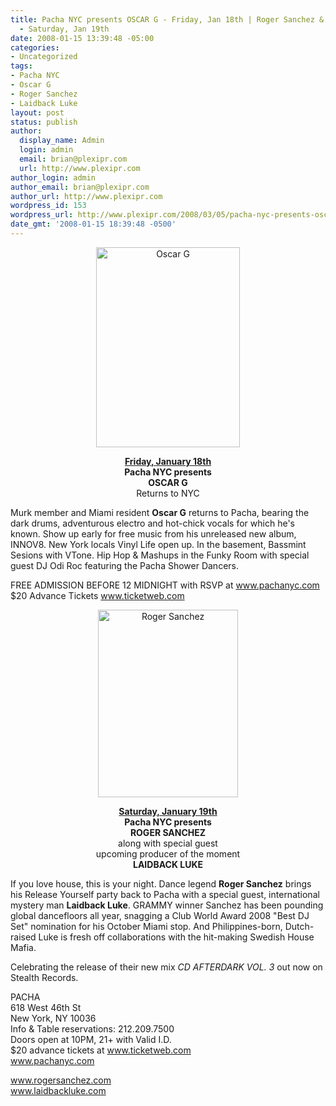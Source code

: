```yaml
---
title: Pacha NYC presents OSCAR G - Friday, Jan 18th | Roger Sanchez & Laidback Luke
  - Saturday, Jan 19th
date: 2008-01-15 13:39:48 -05:00
categories:
- Uncategorized
tags:
- Pacha NYC
- Oscar G
- Roger Sanchez
- Laidback Luke
layout: post
status: publish
author:
  display_name: Admin
  login: admin
  email: brian@plexipr.com
  url: http://www.plexipr.com
author_login: admin
author_email: brian@plexipr.com
author_url: http://www.plexipr.com
wordpress_id: 153
wordpress_url: http://www.plexipr.com/2008/03/05/pacha-nyc-presents-oscar-g-friday-roger-sanchez-laidback-luke-saturday/
date_gmt: '2008-01-15 18:39:48 -0500'
---
```


<p style="text-align: center;"><a href="http://www.pachanyc.com"><img class="size-full wp-image-1102 aligncenter" title="Oscar G" src="http://www.plexipr.com/wp-content/uploads/2008/01/oscar-g.jpg" alt="Oscar G" width="230" height="320" /></a></p>
<p style="text-align: center;"><strong><span style="text-decoration: underline;">Friday, January 18th</span><br />
Pacha NYC presents<br />
OSCAR G<br />
</strong>Returns to NYC</p>
<p style="text-align: left;">Murk member and Miami resident <strong>Oscar G</strong> returns to Pacha, bearing the dark drums, adventurous electro and hot-chick vocals for which he's known. Show up early for free music from his unreleased new album, INNOV8. New York locals Vinyl Life open up. In the basement, Bassmint Sesions with VTone. Hip Hop &amp; Mashups in the Funky Room with special guest DJ Odi Roc featuring the Pacha Shower Dancers.</p>
<p>FREE ADMISSION BEFORE 12 MIDNIGHT with RSVP at <a href="http://">www.pachanyc.com</a><br />
$20 Advance Tickets <a href="http://">www.ticketweb.com</a></p>
<p style="text-align: center;"><a href="http://www.pachanyc.com"><img class="size-medium wp-image-1103 aligncenter" title="Roger Sanchez" src="http://www.plexipr.com/wp-content/uploads/2008/01/roger-sanchez-224x300.jpg" alt="Roger Sanchez" width="224" height="300" /></a></p>
<p style="text-align: center;"><strong><span style="text-decoration: underline;">Saturday, January 19th</span><br />
Pacha NYC presents<br />
ROGER SANCHEZ<br />
</strong>along with special guest<br />
upcoming producer of the moment<strong><br />
LAIDBACK LUKE</strong></p>
<p>If you love house, this is your night. Dance legend <strong>Roger Sanchez</strong> brings his Release Yourself party back to Pacha with a special guest, international mystery man <strong>Laidback Luke</strong>. GRAMMY winner Sanchez has been pounding global dancefloors all year, snagging a Club World Award 2008 "Best DJ Set" nomination for his October Miami stop. And Philippines-born, Dutch-raised Luke is fresh off collaborations with the hit-making Swedish House Mafia.</p>
<p>Celebrating the release of their new mix <em>CD AFTERDARK VOL. 3</em> out now on Stealth Records.</p>
<p>PACHA<br />
618 West 46th St<br />
New York, NY 10036<br />
Info &amp; Table reservations: 212.209.7500<br />
Doors open at 10PM, 21+ with Valid I.D.<br />
$20 advance tickets at <a href="http://">www.ticketweb.com</a><br />
<a href="http://">www.pachanyc.com</a></p>
<p><a href="http://">www.rogersanchez.com<br />
www.laidbackluke.com</a></p>
